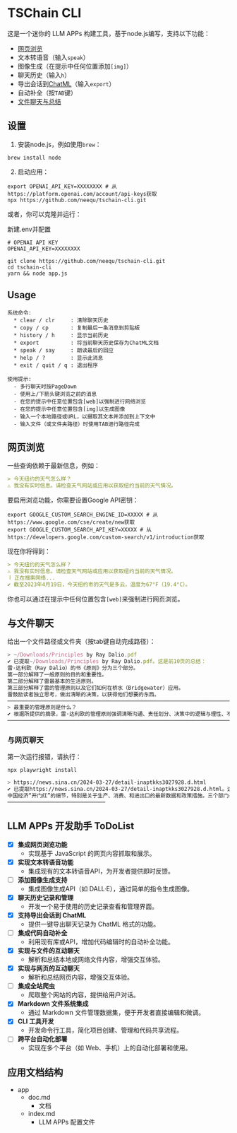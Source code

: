 
# TSChain CLI

这是一个迷你的 LLM APPs 构建工具，基于node.js编写，支持以下功能：

* [网页浏览](#网页浏览)
* 文本转语音（输入`speak`）
* 图像生成（在提示中任何位置添加`[img]`）
* 聊天历史（输入`h`）
* 导出会话到[ChatML](https://cobusgreyling.medium.com/the-introduction-of-chat-markup-language-chatml-is-important-for-a-number-of-reasons-5061f6fe2a85)（输入`export`）
* 自动补全（按`TAB`键）
* [文件聊天与总结](#与文件聊天)

## 设置

1. 安装node.js，例如使用`brew`：

```shell
brew install node
```

2. 启动应用：

```shell
export OPENAI_API_KEY=XXXXXXXX # 从https://platform.openai.com/account/api-keys获取
npx https://github.com/neequ/tschain-cli.git
```

或者，你可以克隆并运行：

新建.env并配置
```env
# OPENAI API KEY
OPENAI_API_KEY=XXXXXXXX
```

```shell
git clone https://github.com/neequ/tschain-cli.git
cd tschain-cli
yarn && node app.js
```

## Usage
```text
系统命令:
  * clear / clr     : 清除聊天历史
  * copy / cp       : 复制最后一条消息到剪贴板
  * history / h     : 显示当前历史
  * export          : 将当前聊天历史保存为ChatML文档
  * speak / say     : 朗读最后的回应
  * help / ?        : 显示此消息
  * exit / quit / q : 退出程序

使用提示:
  - 多行聊天时按PageDown
  - 使用上/下箭头键浏览之前的消息
  - 在您的提示中任意位置包含[web]以强制进行网络浏览
  - 在您的提示中任意位置包含[img]以生成图像
  - 输入一个本地路径或URL，以摄取其文本并添加到上下文中
  - 输入文件（或文件夹路径）时使用TAB进行路径完成
```

## 网页浏览

一些查询依赖于最新信息，例如：

```markdown
> 今天纽约的天气怎么样？
⚠ 我没有实时信息。请检查天气网站或应用以获取纽约当前的天气情况。
```

要启用浏览功能，你需要设置Google API密钥：

```shell
export GOOGLE_CUSTOM_SEARCH_ENGINE_ID=XXXXX # 从https://www.google.com/cse/create/new获取
export GOOGLE_CUSTOM_SEARCH_API_KEY=XXXXX # 从https://developers.google.com/custom-search/v1/introduction获取
```

现在你将得到：

```markdown
> 今天纽约的天气怎么样？
⚠ 我没有实时信息。请检查天气网站或应用以获取纽约当前的天气情况。
⠸ 正在搜索网络...
✔ 截至2023年4月19日，今天纽约市的天气是多云，温度为67°F（19.4°C）。
```

你也可以通过在提示中任何位置包含`[web]`来强制进行网页浏览。

## 与文件聊天

给出一个文件路径或文件夹（按tab键自动完成路径）：

```javascript
> ~/Downloads/Principles by Ray Dalio.pdf
✔ 已提取~/Downloads/Principles by Ray Dalio.pdf。这是前10页的总结：
雷·达利欧（Ray Dalio）的书《原则》分为三个部分。
第一部分解释了一般原则的目的和重要性。
第二部分解释了雷最基本的生活原则。
第三部分解释了雷的管理原则以及它们如何在桥水（Bridgewater）应用。
雷鼓励读者独立思考，做出清晰的决策，以获得他们想要的东西。
────────────────────────────────────────────────────────────────────────────────────
> 最重要的管理原则是什么？
✔ 根据所提供的摘录，雷·达利欧的管理原则强调清晰沟通、责任划分、决策中的逻辑与理性、不断的反馈与讨论、将正确的人选配到合适的工作、综合和连接点以及解决问题的方法的重要性。
────────────────────────────────────────────────────────────────────────────────────
```

### 与网页聊天

第一次运行报错，请执行：
```shell
npx playwright install
```

```bash
> https://news.sina.cn/2024-03-27/detail-inaptkks3027928.d.html
✔ 已提取https://news.sina.cn/2024-03-27/detail-inaptkks3027928.d.html。这是前10页的总结：
中国经济“开门红”的细节，特别是关于生产、消费、和进出口的最新数据和政策措施。三个部门—商务部、海关总署、和工业信息化部—共同阐述了中国经济持续向好的基础和条件。
───────────────────────────────
```

## LLM APPs 开发助手 ToDoList

* [x]  **集成网页浏览功能**
    * 实现基于 JavaScript 的网页内容抓取和展示。
* [x]  **实现文本转语音功能**
    * 集成现有的文本转语音API，为开发者提供即时反馈。
* [ ]  **添加图像生成支持**
    * 集成图像生成API（如 DALL·E），通过简单的指令生成图像。
* [x]  **聊天历史记录和管理**
    * 开发一个易于使用的历史记录查看和管理界面。
* [x]  **支持导出会话到 ChatML**
    * 提供一键导出聊天记录为 ChatML 格式的功能。
* [ ]  **集成代码自动补全**
    * 利用现有库或API，增加代码编辑时的自动补全功能。
* [x]  **实现与文件的互动聊天**
    * 解析和总结本地或网络文件内容，增强交互体验。
* [x]  **实现与网页的互动聊天**
    * 解析和总结网页内容，增强交互体验。
* [ ] **集成全站爬虫**
    * 爬取整个网站的内容，提供给用户对话。
* [x]  **Markdown 文件系统集成**
    * 通过 Markdown 文件管理数据集，便于开发者直接编辑和微调。
* [x]  **CLI 工具开发**
    * 开发命令行工具，简化项目创建、管理和代码共享流程。
* [ ]  **跨平台自动化部署**
    * 实现在多个平台（如 Web、手机）上的自动化部署和使用。


## 应用文档结构

- app
  - doc.md
    - 文档
  - index.md
    - LLM APPs 配置文件